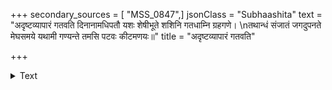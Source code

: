 +++
secondary_sources = [ "MSS_0847",]
jsonClass = "Subhaashita"
text = "अदृष्टव्यापारं गतवति दिनानामधिपतौ यशः शेषीभूते शशिनि गतधाम्नि ग्रहगणे।  \nतथान्धं संजातं जगदुपनते मेघसमये यथामी गण्यन्ते तमसि पटवः कीटमणयः॥"
title = "अदृष्टव्यापारं गतवति"

+++

<details><summary>Text</summary>

अदृष्टव्यापारं गतवति दिनानामधिपतौ यशः शेषीभूते शशिनि गतधाम्नि ग्रहगणे।  
तथान्धं संजातं जगदुपनते मेघसमये यथामी गण्यन्ते तमसि पटवः कीटमणयः॥
</details>
